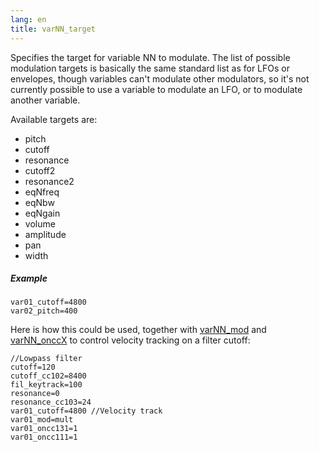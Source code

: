 ```yaml
---
lang: en
title: varNN_target
---
```

Specifies the target for variable NN to modulate. The list of possible modulation
targets is basically the same standard list as for LFOs or envelopes,
though variables can't modulate other modulators, so it's not currently possible
to use a variable to modulate an LFO, or to modulate another variable.

Available targets are:

- pitch
- cutoff
- resonance
- cutoff2
- resonance2
- eqNfreq
- eqNbw
- eqNgain
- volume
- amplitude
- pan
- width

##### Example

```
var01_cutoff=4800
var02_pitch=400
```

Here is how this could be used, together with [varNN_mod](varNN_mod) and
[varNN_onccX](varNN_onccX) to control velocity tracking on a filter cutoff:

```
//Lowpass filter
cutoff=120
cutoff_cc102=8400
fil_keytrack=100
resonance=0
resonance_cc103=24
var01_cutoff=4800 //Velocity track
var01_mod=mult
var01_oncc131=1
var01_oncc111=1
```

